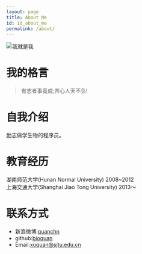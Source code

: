 ```yaml
---
layout: page
title: About Me
id: id_about_me
permalink: /about/
---
```


![我就是我](http://bioquan.github.io/quanweb/quan.jpg)

我的格言
===
> 有志者事竟成;苦心人天不负!

自我介绍
===
励志做学生物的程序员。

教育经历
===
湖南师范大学(Hunan Normal University)  2008~2012  
上海交通大学(Shanghai Jiao Tong University)  2013～

联系方式
===

- 新浪微博:[quanchn](http://www.weibo.com/quanchn/)
- github:[bioquan](https://github.com/bioquan)
- Email:[xuquan@sjtu.edu.cn](xuquan@sjtu.edu.cn)
